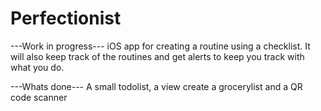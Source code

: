 # Perfectionist
---Work in progress---
iOS app for creating a routine using a checklist. It will also keep track of the routines and get alerts to keep you track with what you do.

---Whats done---
A small todolist, a view create a grocerylist and a QR code scanner
